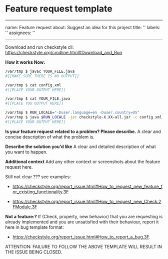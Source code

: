 # Feature request template

---
name: Feature request
about: Suggest an idea for this project
title: ''
labels: ''
assignees: ''

---

Download and run checkstyle cli: https://checkstyle.org/cmdline.html#Download_and_Run

**How it works Now:**

```bash
/var/tmp $ javac YOUR_FILE.java
#[[MAKE SURE THERE IS NO OUTPUT]]

/var/tmp $ cat config.xml
#[[PLACE YOUR OUTPUT HERE]]

/var/tmp $ cat YOUR_FILE.java
#[[PLACE YOU OUTPUT HERE]]

/var/tmp $ RUN_LOCALE="-Duser.language=en -Duser.country=US"
/var/tmp $ java $RUN_LOCALE -jar checkstyle-X.XX-all.jar -c config.xml YOUR_FILE.java
#[[PLACE YOUR OUTPUT HERE]]
```

**Is your feature request related to a problem? Please describe.**
A clear and concise description of what the problem is.

**Describe the solution you'd like**
A clear and detailed description of what you want to happen.

**Additional context**
Add any other context or screenshots about the feature request here.

Still not clear ???
see examples:

- https://checkstyle.org/report_issue.html#How_to_request_new_feature_for_existing_functionality.3F

- https://checkstyle.org/report_issue.html#How_to_request_new_Check.2FModule.3F

**Not a feature:?**
If (Check, property, new behavior) that you are requesting is already
implemented and you are unsatisfied with their behaviour, report it here
in bug template format:

- https://checkstyle.org/report_issue.html#How_to_report_a_bug.3F.

ATTENTION: FAILURE TO FOLLOW THE ABOVE TEMPLATE WILL RESULT IN THE ISSUE BEING CLOSED.
